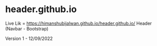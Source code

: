 # header.github.io

Live Lik = https://himanshubijalwan.github.io/header.github.io/
Header (Navbar - Bootstrap)

Version 1 - 12/09/2022
